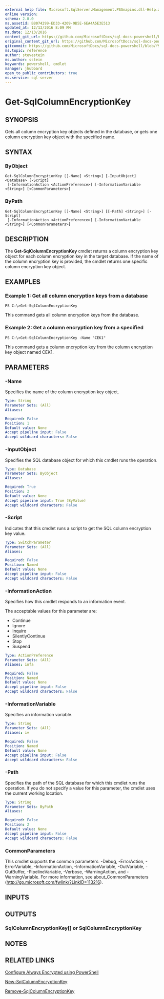 ```yaml
---
external help file: Microsoft.SqlServer.Management.PSSnapins.dll-Help.xml
online version: 
schema: 2.0.0
ms.assetid: B8074299-ED33-4209-9B5E-6EA4A5E3E513
updated_at: 12/13/2016 8:09 PM
ms.date: 12/13/2016
content_git_url: https://github.com/MicrosoftDocs/sql-docs-powershell/blob/master/sqlserver-cmdlets/sqlserver-module/vlatest/Get-SqlColumnEncryptionKey.md
original_content_git_url: https://github.com/MicrosoftDocs/sql-docs-powershell/blob/master/sqlserver-cmdlets/sqlserver-module/vlatest/Get-SqlColumnEncryptionKey.md
gitcommit: https://github.com/MicrosoftDocs/sql-docs-powershell/blob/f97823fbeb2d71358573a8e4b5c2c322a3a5c138/sqlserver-cmdlets/sqlserver-module/vlatest/Get-SqlColumnEncryptionKey.md
ms.topic: reference
author: stevestein
ms.author: sstein
keywords: powershell, cmdlet
manager: jhubbard
open_to_public_contributors: true
ms.service: sql-server
---
```


# Get-SqlColumnEncryptionKey

## SYNOPSIS
Gets all column encryption key objects defined in the database, or gets one column encryption key object with the specified name.

## SYNTAX

### ByObject
```
Get-SqlColumnEncryptionKey [[-Name] <String>] [-InputObject] <Database> [-Script]
 [-InformationAction <ActionPreference>] [-InformationVariable <String>] [<CommonParameters>]
```

### ByPath
```
Get-SqlColumnEncryptionKey [[-Name] <String>] [[-Path] <String>] [-Script]
 [-InformationAction <ActionPreference>] [-InformationVariable <String>] [<CommonParameters>]
```

## DESCRIPTION
The **Get-SqlColumnEncryptionKey** cmdlet returns a column encryption key object for each column encryption key in the target database.
If the name of the column encryption key is provided, the cmdlet returns one specific column encryption key object.

## EXAMPLES

### Example 1: Get all column encryption keys from a database
```
PS C:\>Get-SqlColumnEncryptionKey
```

This command gets all column encryption keys from the database.

### Example 2: Get a column encryption key from a specified
```
PS C:\>Get-SqlColumnEncryptionKey -Name "CEK1"
```

This command gets a column encryption key from the column encryption key object named CEK1.

## PARAMETERS

### -Name
Specifies the name of the column encryption key object.

```yaml
Type: String
Parameter Sets: (All)
Aliases: 

Required: False
Position: 1
Default value: None
Accept pipeline input: False
Accept wildcard characters: False
```

### -InputObject
Specifies the SQL database object for which this cmdlet runs the operation.

```yaml
Type: Database
Parameter Sets: ByObject
Aliases: 

Required: True
Position: 2
Default value: None
Accept pipeline input: True (ByValue)
Accept wildcard characters: False
```

### -Script
Indicates that this cmdlet runs a script to get the SQL column encryption key value.

```yaml
Type: SwitchParameter
Parameter Sets: (All)
Aliases: 

Required: False
Position: Named
Default value: None
Accept pipeline input: False
Accept wildcard characters: False
```

### -InformationAction
Specifies how this cmdlet responds to an information event.

The acceptable values for this parameter are:

- Continue
- Ignore
- Inquire
- SilentlyContinue
- Stop
- Suspend

```yaml
Type: ActionPreference
Parameter Sets: (All)
Aliases: infa

Required: False
Position: Named
Default value: None
Accept pipeline input: False
Accept wildcard characters: False
```

### -InformationVariable
Specifies an information variable.

```yaml
Type: String
Parameter Sets: (All)
Aliases: iv

Required: False
Position: Named
Default value: None
Accept pipeline input: False
Accept wildcard characters: False
```

### -Path
Specifies the path of the SQL database for which this cmdlet runs the operation.
If you do not specify a value for this parameter, the cmdlet uses the current working location.

```yaml
Type: String
Parameter Sets: ByPath
Aliases: 

Required: False
Position: 2
Default value: None
Accept pipeline input: False
Accept wildcard characters: False
```

### CommonParameters
This cmdlet supports the common parameters: -Debug, -ErrorAction, -ErrorVariable, -InformationAction, -InformationVariable, -OutVariable, -OutBuffer, -PipelineVariable, -Verbose, -WarningAction, and -WarningVariable. For more information, see about_CommonParameters (http://go.microsoft.com/fwlink/?LinkID=113216).

## INPUTS

## OUTPUTS

### SqlColumnEncryptionKey[] or SqlColumnEncryptionKey

## NOTES

## RELATED LINKS

[Configure Always Encrypted using PowerShell](https://msdn.microsoft.com/library/mt755926.aspx)

[New-SqlColumnEncryptionKey](xref:sqlserver-module/vlatest/New-SqlColumnEncryptionKey.md)

[Remove-SqlColumnEncryptionKey](xref:sqlserver-module/vlatest/Remove-SqlColumnEncryptionKey.md)


